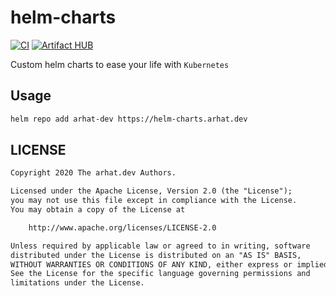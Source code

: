 # helm-charts

[![CI](https://github.com/arhat-dev/template-repo/workflows/CI/badge.svg)](https://github.com/arhat-dev/template-repo/actions?query=workflow%3ACI)
[![Artifact HUB](https://img.shields.io/endpoint?url=https://artifacthub.io/badge/repository/arhatdev)](https://artifacthub.io/packages/search?repo=arhatdev)

Custom helm charts to ease your life with `Kubernetes`

## Usage

```bash
helm repo add arhat-dev https://helm-charts.arhat.dev
```

## LICENSE

```txt
Copyright 2020 The arhat.dev Authors.

Licensed under the Apache License, Version 2.0 (the "License");
you may not use this file except in compliance with the License.
You may obtain a copy of the License at

    http://www.apache.org/licenses/LICENSE-2.0

Unless required by applicable law or agreed to in writing, software
distributed under the License is distributed on an "AS IS" BASIS,
WITHOUT WARRANTIES OR CONDITIONS OF ANY KIND, either express or implied.
See the License for the specific language governing permissions and
limitations under the License.
```
